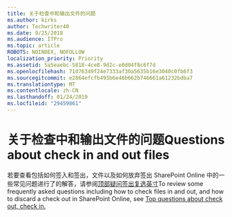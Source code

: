 ```yaml
---
title: 关于检查中和输出文件的问题
ms.author: kirks
author: Techwriter40
ms.date: 9/25/2018
ms.audience: ITPro
ms.topic: article
ROBOTS: NOINDEX, NOFOLLOW
localization_priority: Priority
ms.assetid: 5a5eaebc-5818-4ce8-9d2c-e0d04f8c6f7d
ms.openlocfilehash: 71d76349f24e7333af30a5635b16e3040c0fb6f3
ms.sourcegitcommit: e2864efcfb493b6e46b662b746661a61232bdba7
ms.translationtype: MT
ms.contentlocale: zh-CN
ms.lasthandoff: 01/24/2019
ms.locfileid: "29459861"
---
```

# <a name="questions-about-check-in-and-out-files"></a><span data-ttu-id="d97df-102">关于检查中和输出文件的问题</span><span class="sxs-lookup"><span data-stu-id="d97df-102">Questions about check in and out files</span></span>

<span data-ttu-id="d97df-103">若要查看包括如何签入和签出，文件以及如何放弃签出 SharePoint Online 中的一些常见问题进行了的解答，请参阅[顶部疑问签出复选英寸](https://go.microsoft.com/fwlink/?linkid=2018786)</span><span class="sxs-lookup"><span data-stu-id="d97df-103">To review some frequently asked questions including how to check files in and out, and how to discard a check out in SharePoint Online, see [Top questions about check out, check in.](https://go.microsoft.com/fwlink/?linkid=2018786)</span></span>
  

